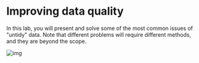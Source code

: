 # Improving data quality

In this lab, you will present and solve some of the most common issues of "untidy" data. Note that different problems will require different methods, and they are beyond the scope.

![img](https://crunchingthedata.com/wp-content/uploads/2021/04/Case-study-one_-Data-quality-copy-2.jpg)

